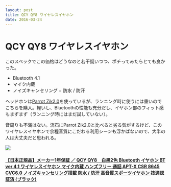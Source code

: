 ```yaml
---
layout: post
title: QCY QY8 ワイヤレスイヤホン
date: 2016-03-24
---
```


# QCY QY8 ワイヤレスイヤホン

このスペックでこの価格はどうなのと若干疑いつつ、ポチってみたらとても良かった。

- Bluetooth 4.1
- マイク内蔵
- ノイズキャンセリング
− 防水 / 防汗

ヘッドホンは[Parrot Zik2.0](http://www.amazon.co.jp/dp/B00Q8KG49W/?tag=1000ch-22)を使っているが、ランニング時に使うには重いのでこちらを購入。軽いし、Bluetoothの性能も充分だし、イヤホン部のフィット感もまずまず（ランニング時にはまだ試していない）。

音周りも不満はない。流石にParrot Zik2.0と比べると劣る気がするけど、このワイヤレスイヤホンで余程音質にこだわる利用シーンも浮かばないので、大半の人は大丈夫だと思われる。

<div class="Media Media--affiliate">
  <img class="Media__Figure" src="https://images-na.ssl-images-amazon.com/images/I/71b3QJjv9ML._SX425_.jpg">
  <div class="Media__Body">
    <a href="https://www.amazon.co.jp/dp/B013U094TY/?tag=1000ch-22" target="_blank">
      <h4 class="Media__Title">【日本正規品】メーカー1年保証 ／ QCY QY8　白黒2色 Bluetooth イヤホン BT ver 4.1 ワイヤレスイヤホン マイク内蔵 ハンズフリー 通話 APT-X CSR 8645 CVC6.0 ノイズキャンセリング搭載 防水 / 防汗 高音質スポーツイヤホン 技適認証済 (ブラック)</h4>
    </a>
  </div>
</div>
